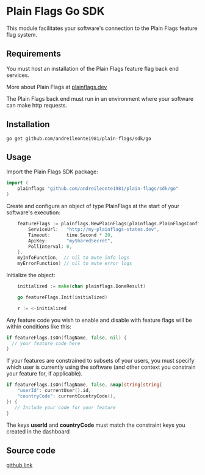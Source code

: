 # Plain Flags Go SDK

This module facilitates your software's connection to the Plain Flags feature flag system.

## Requirements

You must host an installation of the Plain Flags feature flag back end services.

More about Plain Flags at [plainflags.dev](https://plainflags.dev)

The Plain Flags back end must run in an environment where your software can make http requests.

## Installation

```
go get github.com/andreileonte1981/plain-flags/sdk/go
```

## Usage

Import the Plain Flags SDK package:

```go
import (
	plainflags "github.com/andreileonte1981/plain-flags/sdk/go"
)
```

Create and configure an object of type PlainFlags at the start of your software's execution:

```go
    featureFlags := plainflags.NewPlainFlags(plainflags.PlainFlagsConfig{
        ServiceUrl:   "http://my-plainflags-states.dev",
        Timeout:      time.Second * 20,
        ApiKey:       "mySharedSecret",
        PollInterval: 0,
    },
    myInfoFunction,  // nil to mute info logs
    myErrorFunction) // nil to mute error logs
```

Initialize the object:

```go
    initialized := make(chan plainflags.DoneResult)

    go featureFlags.Init(initialized)

    r := <-initialized
```

Any feature code you wish to enable and disable with feature flags will be within conditions like this:

```go
if featureFlags.IsOn(flagName, false, nil) {
  // your feature code here
}
```

If your features are constrained to subsets of your users, you must specify which user is currently using the software (and other context you constrain your feature for, if applicable).

```go
if featureFlags.IsOn(flagName, false, &map[string]string{
    "userId": currentUser().id,
    "countryCode": currentCountryCode(),
}) {
   // Include your code for your feature
}
```

The keys **userId** and **countryCode** must match the constraint keys you created in the dashboard

## Source code

[github link](https://github.com/andreileonte1981/plain-flags/tree/main/sdk/go)
